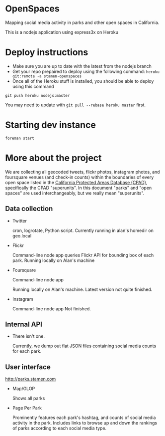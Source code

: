 OpenSpaces
==========

Mapping social media activity in parks and other open spaces in California.

This is a nodejs application using express3x on Heroku


Deploy instructions
=====================
* Make sure you are up to date with the latest from the nodejs branch
* Get your repo prepaired to deploy using the following command: `heroku git:remote -a stamen-openspaces`
* Once all of the Heroku stuff is installed, you should be able to deploy using this command

`git push heroku nodejs:master`

You may need to update with `git pull --rebase heroku master` first.

Starting dev instance
=====================
`foreman start`

More about the project
=====================

We are collecting all geocoded tweets, flickr photos, instagram photos, and foursquare venues (and check-in counts) within the boundaries of every open space listed in the [California Protected Areas Database (CPAD)](http://calands.org), specifically the CPAD "superunits". In this document "parks" and "open spaces" are used interchangeably, but we really mean "superunits".


Data collection
---------------

*	Twitter

	cron, logrotate, Python script.
	Currently running in alan's homedir on geo.local

*	Flickr

	Command-line node app queries Flickr API for bounding box of each park.
	Running locally on Alan's machine

*	Foursquare

	Command-line node app

	Running locally on Alan's machine. Latest version not quite finished.

*	Instagram

	Command-line node app
	Not finished.


Internal API
------------

*	There isn't one.

	Currently, we dump out flat JSON files containing social media counts for each park.



User interface
--------------

http://parks.stamen.com

*	Map/GLOP

	Shows all parks


*	Page Per Park

	Prominently features each park's hashtag, and counts of social media activity in the park. Includes links to browse up and down the rankings of parks according to each social media type.



